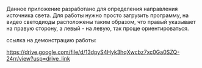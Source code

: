 Данное приложение разработано для определения направления источника света. Для работы нужно просто загрузить программу, на видео светодиоды расположены таким образом, что правый указывает на правую сторону, а левый - на левую, так проще ориентироваться.

ссылка на демонстрацию работы:

https://drive.google.com/file/d/13dpyS4Hyk3hqXwcbz7xc0Ga0SZQ-24rr/view?usp=drive_link
